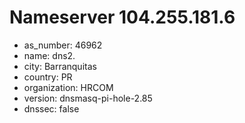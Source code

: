 # Nameserver 104.255.181.6

* as_number: 46962
* name: dns2.
* city: Barranquitas
* country: PR
* organization: HRCOM
* version: dnsmasq-pi-hole-2.85
* dnssec: false
